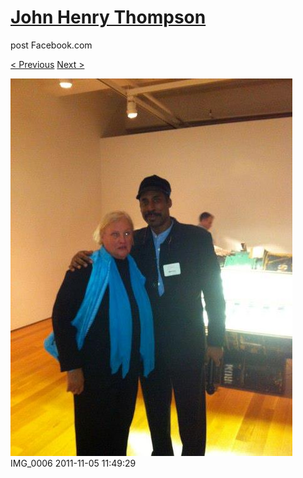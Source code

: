 # [John Henry Thompson](../README.md)
post Facebook.com

[< Previous](2011-11-05-3.md) [Next >](2011-11-05-5.md)

[![](../media/2011-11-05/Nari-we-the-people-IMG_0006.jpg)](../README.md)
IMG_0006
2011-11-05 11:49:29